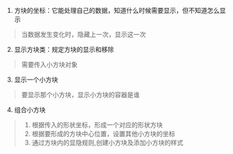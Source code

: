 1. 方块的坐标：它能处理自己的数据，知道什么时候需要显示，但不知道怎么显示

> 当数据发生变化时，隐藏上一次，显示这一次

2. 显示方块类：规定方块的显示和移除

> 需要传入小方块对象

3. 显示一个小方块

> 要显示那个小方块，显示小方块的容器是谁

4. 组合小方块

> 1. 根据传入的形状坐标，形成一个对应的形状方块
> 2. 根据要形成的方块中心位置，设置其他小方块的坐标
> 3. 通过方块内的显隐规则,创建小方块及添加小方块的样式
